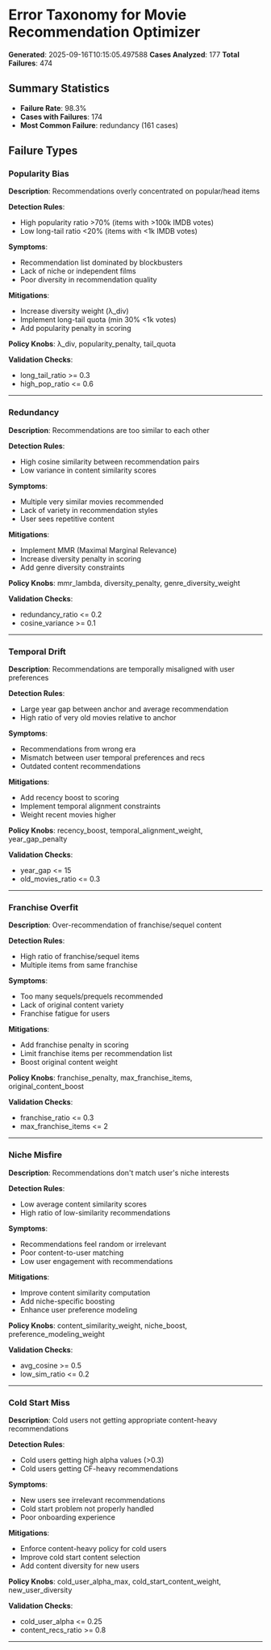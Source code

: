 # Error Taxonomy for Movie Recommendation Optimizer

**Generated**: 2025-09-16T10:15:05.497588
**Cases Analyzed**: 177
**Total Failures**: 474

## Summary Statistics

- **Failure Rate**: 98.3%
- **Cases with Failures**: 174
- **Most Common Failure**: redundancy (161 cases)

## Failure Types

### Popularity Bias

**Description**: Recommendations overly concentrated on popular/head items

**Detection Rules**:
- High popularity ratio >70% (items with >100k IMDB votes)
- Low long-tail ratio <20% (items with <1k IMDB votes)

**Symptoms**:
- Recommendation list dominated by blockbusters
- Lack of niche or independent films
- Poor diversity in recommendation quality

**Mitigations**:
- Increase diversity weight (λ_div)
- Implement long-tail quota (min 30% <1k votes)
- Add popularity penalty in scoring

**Policy Knobs**: λ_div, popularity_penalty, tail_quota

**Validation Checks**:
- long_tail_ratio >= 0.3
- high_pop_ratio <= 0.6

---

### Redundancy

**Description**: Recommendations are too similar to each other

**Detection Rules**:
- High cosine similarity between recommendation pairs
- Low variance in content similarity scores

**Symptoms**:
- Multiple very similar movies recommended
- Lack of variety in recommendation styles
- User sees repetitive content

**Mitigations**:
- Implement MMR (Maximal Marginal Relevance)
- Increase diversity penalty in scoring
- Add genre diversity constraints

**Policy Knobs**: mmr_lambda, diversity_penalty, genre_diversity_weight

**Validation Checks**:
- redundancy_ratio <= 0.2
- cosine_variance >= 0.1

---

### Temporal Drift

**Description**: Recommendations are temporally misaligned with user preferences

**Detection Rules**:
- Large year gap between anchor and average recommendation
- High ratio of very old movies relative to anchor

**Symptoms**:
- Recommendations from wrong era
- Mismatch between user temporal preferences and recs
- Outdated content recommendations

**Mitigations**:
- Add recency boost to scoring
- Implement temporal alignment constraints
- Weight recent movies higher

**Policy Knobs**: recency_boost, temporal_alignment_weight, year_gap_penalty

**Validation Checks**:
- year_gap <= 15
- old_movies_ratio <= 0.3

---

### Franchise Overfit

**Description**: Over-recommendation of franchise/sequel content

**Detection Rules**:
- High ratio of franchise/sequel items
- Multiple items from same franchise

**Symptoms**:
- Too many sequels/prequels recommended
- Lack of original content variety
- Franchise fatigue for users

**Mitigations**:
- Add franchise penalty in scoring
- Limit franchise items per recommendation list
- Boost original content weight

**Policy Knobs**: franchise_penalty, max_franchise_items, original_content_boost

**Validation Checks**:
- franchise_ratio <= 0.3
- max_franchise_items <= 2

---

### Niche Misfire

**Description**: Recommendations don't match user's niche interests

**Detection Rules**:
- Low average content similarity scores
- High ratio of low-similarity recommendations

**Symptoms**:
- Recommendations feel random or irrelevant
- Poor content-to-user matching
- Low user engagement with recommendations

**Mitigations**:
- Improve content similarity computation
- Add niche-specific boosting
- Enhance user preference modeling

**Policy Knobs**: content_similarity_weight, niche_boost, preference_modeling_weight

**Validation Checks**:
- avg_cosine >= 0.5
- low_sim_ratio <= 0.2

---

### Cold Start Miss

**Description**: Cold users not getting appropriate content-heavy recommendations

**Detection Rules**:
- Cold users getting high alpha values (>0.3)
- Cold users getting CF-heavy recommendations

**Symptoms**:
- New users see irrelevant recommendations
- Cold start problem not properly handled
- Poor onboarding experience

**Mitigations**:
- Enforce content-heavy policy for cold users
- Improve cold start content selection
- Add content diversity for new users

**Policy Knobs**: cold_user_alpha_max, cold_start_content_weight, new_user_diversity

**Validation Checks**:
- cold_user_alpha <= 0.25
- content_recs_ratio >= 0.8

---

